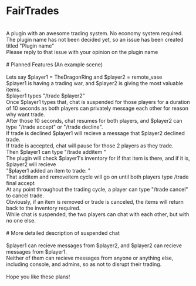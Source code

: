 # FairTrades <br>
<br>
A plugin with an awesome trading system. No economy system required.<br>
The plugin name has not been decided yet, so an issue has been created titled "Plugin name"<br>
Please reply to that issue with your opinion on the plugin name<br>
<br>
# Planned Features (An example scene) <br>
<br>
Lets say $player1 = TheDragonRing  and   $player2 = remote_vase<br>
$player1 is having a trading war, and $player2 is giving the most valuable items. <br>
$player1 types "/trade $player2"<br>
Once $player1 types that, chat is suspended for those players for a duration of 10 seconds as both players can privately message each other for reason why want trade.<br>
After those 10 seconds, chat resumes for both players, and $player2 can type "/trade accept" or "/trade decline".<br>
If trade is declined $player1 will recieve a message that $player2 declined trade.<br>
If trade is accepted, chat will pause for those 2 players as they trade.<br>
Then $player1 can type "/trade additem <item in $player1 inventory>"<br>
The plugin will check $player1's inventory for if that item is there, and if it is, $player2 will recieve<br>
"$player1 added an item to trade: <item>"<br>
That additem and removeitem cycle will go on until both players type /trade final accept<br>
At any point throughout the trading cycle, a player can type "/trade cancel" to cancel trade.<br>
Obviously, if an item is removed or trade is canceled, the items will return back to the inventory required. <br>
While chat is suspended, the two players can chat with each other, but with no one else. <br>
<br>
# More detailed description of suspended chat<br>
<br>
$player1 can recieve messages from $player2, and $player2 can recieve messages from $player1. <br>
Neither of them can recieve messages from anyone or anything else, including console, and admins, so as not to disrupt their trading.<br>
<br>
Hope you like these plans!<br>
